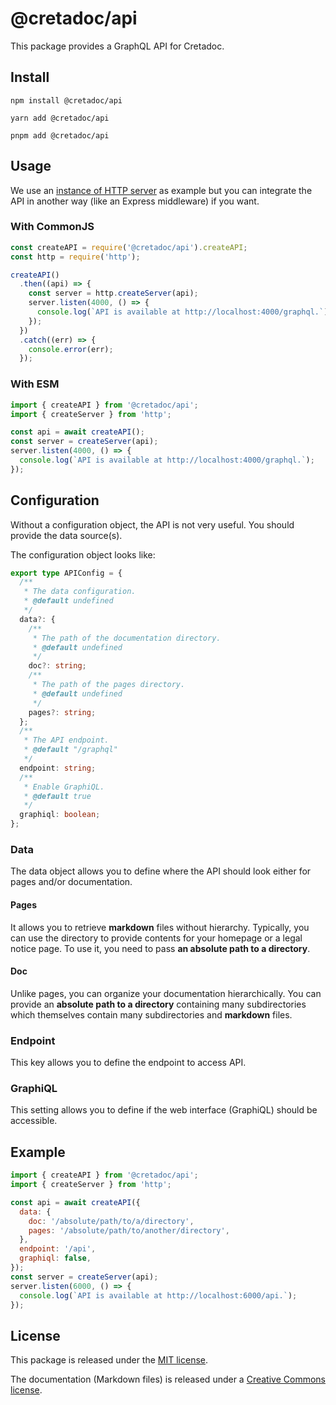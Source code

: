 # @cretadoc/api

This package provides a GraphQL API for Cretadoc.

## Install

```
npm install @cretadoc/api
```

```
yarn add @cretadoc/api
```

```
pnpm add @cretadoc/api
```

## Usage

We use an [instance of HTTP server](https://nodejs.org/api/http.html#httpcreateserveroptions-requestlistener) as example but you can integrate the API in another way (like an Express middleware) if you want.

### With CommonJS

```cjs
const createAPI = require('@cretadoc/api').createAPI;
const http = require('http');

createAPI()
  .then((api) => {
    const server = http.createServer(api);
    server.listen(4000, () => {
      console.log(`API is available at http://localhost:4000/graphql.`);
    });
  })
  .catch((err) => {
    console.error(err);
  });
```

### With ESM

```mjs
import { createAPI } from '@cretadoc/api';
import { createServer } from 'http';

const api = await createAPI();
const server = createServer(api);
server.listen(4000, () => {
  console.log(`API is available at http://localhost:4000/graphql.`);
});
```

## Configuration

Without a configuration object, the API is not very useful. You should provide the data source(s).

The configuration object looks like:

```ts
export type APIConfig = {
  /**
   * The data configuration.
   * @default undefined
   */
  data?: {
    /**
     * The path of the documentation directory.
     * @default undefined
     */
    doc?: string;
    /**
     * The path of the pages directory.
     * @default undefined
     */
    pages?: string;
  };
  /**
   * The API endpoint.
   * @default "/graphql"
   */
  endpoint: string;
  /**
   * Enable GraphiQL.
   * @default true
   */
  graphiql: boolean;
};
```

### Data

The data object allows you to define where the API should look either for pages and/or documentation.

#### Pages

It allows you to retrieve **markdown** files without hierarchy. Typically, you can use the directory to provide contents for your homepage or a legal notice page. To use it, you need to pass **an absolute path to a directory**.

#### Doc

Unlike pages, you can organize your documentation hierarchically. You can provide an **absolute path to a directory** containing many subdirectories which themselves contain many subdirectories and **markdown** files.

### Endpoint

This key allows you to define the endpoint to access API.

### GraphiQL

This setting allows you to define if the web interface (GraphiQL) should be accessible.

## Example

```javascript
import { createAPI } from '@cretadoc/api';
import { createServer } from 'http';

const api = await createAPI({
  data: {
    doc: '/absolute/path/to/a/directory',
    pages: '/absolute/path/to/another/directory',
  },
  endpoint: '/api',
  graphiql: false,
});
const server = createServer(api);
server.listen(6000, () => {
  console.log(`API is available at http://localhost:6000/api.`);
});
```

## License

This package is released under the [MIT license](./LICENSE).

The documentation (Markdown files) is released under a [Creative Commons license](./LICENSE-docs).
